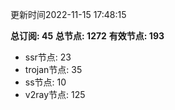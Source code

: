 更新时间2022-11-15 17:48:15

**总订阅: 45**
**总节点: 1272**
**有效节点: 193**
- ssr节点: 23
- trojan节点: 35
- ss节点: 10
- v2ray节点: 125
